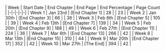| Week | Start Date | End Chapter | End Page | End Percentage | Page Count |
|-|-|-|-|-|
| Week 1 | Jan 23rd | [End Chapter 1] | 28 | | 23 |
| Week 2 | Jan 30th | [End Chapter 3] | 66 | | 38 |
| Week 3 | Feb 6th | [End Chapter 5] | 105 | | 39 |
| Week 4 | Feb 13th | [End Chapter 7] | 139 | | 34 |
| Week 5 | Feb 20th | [End Chapter 9] | 188 | | 49 |
| Week 6 | Feb 27th | [End Chapter 11] | 224 | | 36 |
| Week 7 | Mar 6th | [End Chapter 13] | 266 | | 42 |
| Week 8 | Mar 13th | [End Chapter 15] | 310 | | 44 |
| Week 9 | Mar 20th | [End Chapter 17] | 352 | | 42 |
| Week 10 | Mar 27th | [The End] | 394 | | 42 |
